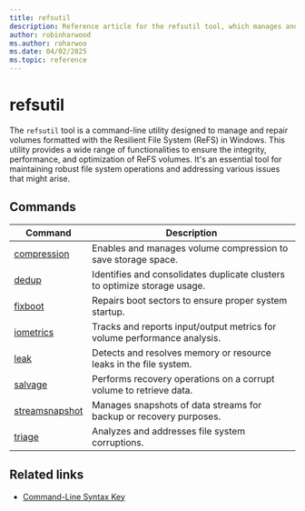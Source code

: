 ```yaml
---
title: refsutil
description: Reference article for the refsutil tool, which manages and repairs Resilient File System (ReFS) volumes in Windows ensuring their integrity, performance, and optimization.
author: robinharwood
ms.author: roharwoo
ms.date: 04/02/2025
ms.topic: reference
---
```


# refsutil

The `refsutil` tool is a command-line utility designed to manage and repair volumes formatted with the Resilient File System (ReFS) in Windows. This utility provides a wide range of functionalities to ensure the integrity, performance, and optimization of ReFS volumes. It's an essential tool for maintaining robust file system operations and addressing various issues that might arise.

## Commands

| Command | Description |
|--|--|
| [compression](refsutil-compression.md) | Enables and manages volume compression to save storage space. |
| [dedup](refsutil-dedup.md) | Identifies and consolidates duplicate clusters to optimize storage usage. |
| [fixboot](refsutil-fixboot.md) | Repairs boot sectors to ensure proper system startup. |
| [iometrics](refsutil-iometrics.md) | Tracks and reports input/output metrics for volume performance analysis. |
| [leak](refsutil-leak.md) | Detects and resolves memory or resource leaks in the file system. |
| [salvage](refsutil-salvage.md) | Performs recovery operations on a corrupt volume to retrieve data. |
| [streamsnapshot](refsutil-streamsnapshot.md) | Manages snapshots of data streams for backup or recovery purposes. |
| [triage](refsutil-triage.md) | Analyzes and addresses file system corruptions. |

## Related links

- [Command-Line Syntax Key](command-line-syntax-key.md)
